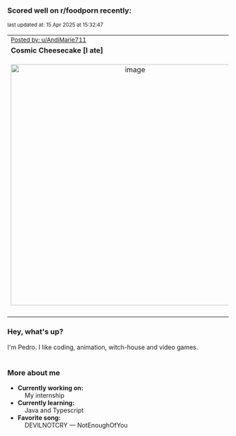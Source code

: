 ### Scored well on r/foodporn recently:

<p align="left"><sub>last updated at: 15 Apr 2025 at 15:32:47</sub></p>

|   |
| --- |
| <sub>[Posted by: u/AndiMarie711][source]</sub> |
| **Cosmic Cheesecake [I ate]** | 
|<p align="center"> <img alt="image" src="https://i.redd.it/zb69dfn3shse1.jpeg" width="550" /> </p>|
|   |

### Hey, what's up?

I'm Pedro. I like coding, animation, witch-house and video games.<br><br>

### More about me
- **Currently working on:**  
&nbsp;&nbsp;&nbsp;&nbsp;My internship
- **Currently learning:**  
&nbsp;&nbsp;&nbsp;&nbsp;Java and Typescript
- **Favorite song:**  
&nbsp;&nbsp;&nbsp;&nbsp;DEVILNOTCRY — NotEnoughOfYou<br><br>

  



  
  
  
[linkedin]: https://linkedin.com/in/pedro-h-r-gomes-8a487b14a/
[gmail]: mailto:pilique11@gmail.com
[source]: https://reddit.com/r/FoodPorn/comments/1jq0spm/cosmic_cheesecake_i_ate/
[redditAPI]: https://www.reddit.com/dev/api/